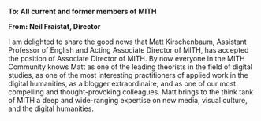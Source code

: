 **To: All current and former members of MITH**

**From: Neil Fraistat, Director**

I am delighted to share the good news that Matt Kirschenbaum, Assistant Professor of English and Acting Associate Director of MITH, has accepted the position of Associate Director of MITH. By now everyone in the MITH Community knows Matt as one of the leading theorists in the field of digital studies, as one of the most interesting practitioners of applied work in the digital humanities, as a blogger extraordinaire, and as one of our most compelling and thought-provoking colleagues. Matt brings to the think tank of MITH a deep and wide-ranging expertise on new media, visual culture, and the digital humanities.